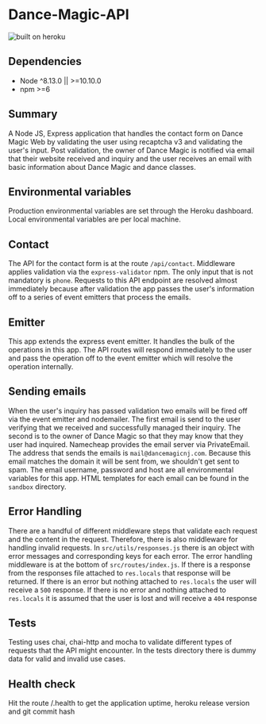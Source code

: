 # Dance-Magic-API
<img src="https://res.cloudinary.com/hyk1rhlzp/image/upload/v1582149880/dance-magic/Screenshot_2020-02-19_at_5.02.16_PM_rscboi.png" alt="built on heroku" />

## Dependencies
- Node ^8.13.0 || >=10.10.0
- npm >=6

## Summary
A Node JS, Express application that handles the contact form on Dance Magic Web by validating the user using recaptcha v3 and validating the user's input. Post validation, the owner of Dance Magic is notified via email that their website received and inquiry and the user receives an email with basic information about Dance Magic and dance classes.

## Environmental variables
Production environmental variables are set through the Heroku dashboard. Local environmental variables are per local machine.

## Contact
The API for the contact form is at the route `/api/contact`. Middleware applies validation via the `express-validator` npm. The only input that is not mandatory is `phone`. Requests to this API endpoint are resolved almost immediately because after validation the app passes the user's information off to a series of event emitters that process the emails.

## Emitter
This app extends the express event emitter. It handles the bulk of the operations in this app. The API routes will respond immediately to the user and pass the operation off to the event emitter which will resolve the operation internally.

## Sending emails
When the user's inquiry has passed validation two emails will be fired off via the event emitter and nodemailer. The first email is send to the user verifying that we received and successfully managed their inquiry. The second is to the owner of Dance Magic so that they may know that they user had inquired. Namecheap provides the email server via PrivateEmail. The address that sends the emails is `mail@dancemagicnj.com`. Because this email matches the domain it will be sent from, we shouldn't get sent to spam. The email username, password and host are all environmental variables for this app. HTML templates for each email can be found in the `sandbox` directory.

## Error Handling
There are a handful of different middleware steps that validate each request and the content in the request. Therefore, there is also middleware for handling invalid requests. In `src/utils/responses.js` there is an object with error messages and corresponding keys for each error. The error handling middleware is at the bottom of `src/routes/index.js`. If there is a response from the responses file attached to `res.locals` that response will be returned. If there is an error but nothing attached to `res.locals` the user will receive a `500` response. If there is no error and nothing attached to `res.locals` it is assumed that the user is lost and will receive a `404` response

## Tests
Testing uses chai, chai-http and mocha to validate different types of requests that the API might encounter. In the tests directory there is dummy data for valid and invalid use cases.

## Health check
Hit the route /.health to get the application uptime, heroku release version and git commit hash
